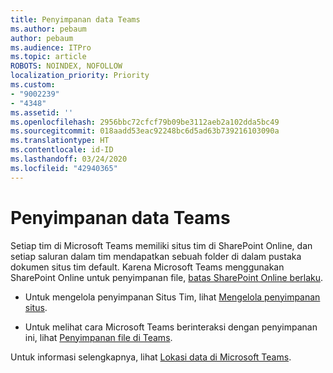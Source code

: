 ```yaml
---
title: Penyimpanan data Teams
ms.author: pebaum
author: pebaum
ms.audience: ITPro
ms.topic: article
ROBOTS: NOINDEX, NOFOLLOW
localization_priority: Priority
ms.custom:
- "9002239"
- "4348"
ms.assetid: ''
ms.openlocfilehash: 2956bbc72cfcf79b09be3112aeb2a102dda5bc49
ms.sourcegitcommit: 018aadd53eac92248bc6d5ad63b739216103090a
ms.translationtype: HT
ms.contentlocale: id-ID
ms.lasthandoff: 03/24/2020
ms.locfileid: "42940365"
---
```

# <a name="teams-data-storage"></a>Penyimpanan data Teams

Setiap tim di Microsoft Teams memiliki situs tim di SharePoint Online, dan setiap saluran dalam tim mendapatkan sebuah folder di dalam pustaka dokumen situs tim default. Karena Microsoft Teams menggunakan SharePoint Online untuk penyimpanan file, [batas SharePoint Online berlaku](https://docs.microsoft.com/microsoftteams/limits-specifications-teams#storage).

- Untuk mengelola penyimpanan Situs Tim, lihat [Mengelola penyimpanan situs](https://docs.microsoft.com/sharepoint/manage-site-collection-storage-limits#manage-individual-site-storage-limits).

- Untuk melihat cara Microsoft Teams berinteraksi dengan penyimpanan ini, lihat [Penyimpanan file di Teams](https://support.office.com/article/file-storage-in-teams-df5cc0a5-d1bb-414c-8870-46c6eb76686a).

Untuk informasi selengkapnya, lihat [Lokasi data di Microsoft Teams](https://docs.microsoft.com/microsoftteams/location-of-data-in-teams).
